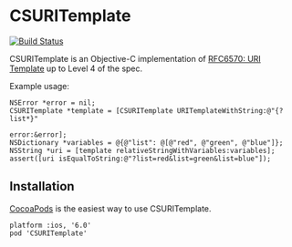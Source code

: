 CSURITemplate
=============

[![Build Status](https://travis-ci.org/cogenta/CSURITemplate.png?branch=master)](https://travis-ci.org/cogenta/CSURITemplate)

CSURITemplate is an Objective-C implementation of
[RFC6570: URI Template](http://tools.ietf.org/html/rfc6570) up to Level 4 of
the spec.

Example usage:

```objc
NSError *error = nil;
CSURITemplate *template = [CSURITemplate URITemplateWithString:@"{?list*}"
                                                         error:&error];
NSDictionary *variables = @{@"list": @[@"red", @"green", @"blue"]};
NSString *uri = [template relativeStringWithVariables:variables];
assert([uri isEqualToString:@"?list=red&list=green&list=blue"]);
```

Installation
------------

[CocoaPods](http://cocoapods.org/) is the easiest way to use CSURITemplate.

    platform :ios, '6.0'
    pod 'CSURITemplate'
